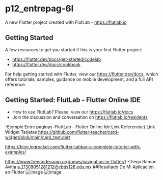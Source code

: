 # p12_entrepag-6I

A new Flutter project created with FlutLab - https://flutlab.io

## Getting Started

A few resources to get you started if this is your first Flutter project:

- https://flutter.dev/docs/get-started/codelab
- https://flutter.dev/docs/cookbook

For help getting started with Flutter, view our
https://flutter.dev/docs, which offers tutorials,
samples, guidance on mobile development, and a full API reference.

## Getting Started: FlutLab - Flutter Online IDE

- How to use FlutLab? Please, view our https://flutlab.io/docs
- Join the discussion and conversation on https://flutlab.io/residents

-Ejemplo Entre paginas :FluttLab - Flutter Online Ide
Link Referencia:(
Link Widget Tarjetas
https://github.com/flutter-teacher/card-widget/blob/main/card_test.dart


https://blog.logrocket.com/flutter-tabbar-a-complete-tutorial-with-examples/

https://www.freecodecamp.org/news/navigation-in-flutter/)
-Diego Ramon Avitia a.21308051281212@cbtis128.edu.mx
##Resultado De Mi Aplicacion en Flutter
![image](https://github.com/AvitiaD128/p12-entrepag-Avitia/assets/143744078/00bc0e66-0a1a-448d-b9b8-5b6e63f69aa8)
![image](https://github.com/AvitiaD128/p12-entrepag-Avitia/assets/143744078/14dcf8eb-3d1e-445e-8af3-704f3372358d)



